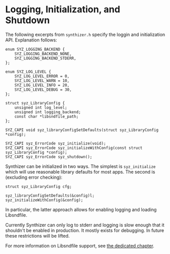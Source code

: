 # Logging, Initialization, and Shutdown

The following excerpts from `synthizer.h` specify the loggin and initialization
API. Explanation follows:

```
enum SYZ_LOGGING_BACKEND {
    SYZ_LOGGING_BACKEND_NONE,
    SYZ_LOGGING_BACKEND_STDERR,
};

enum SYZ_LOG_LEVEL {
    SYZ_LOG_LEVEL_ERROR = 0,
    SYZ_LOG_LEVEL_WARN = 10,
    SYZ_LOG_LEVEL_INFO = 20,
    SYZ_LOG_LEVEL_DEBUG = 30,
};

struct syz_LibraryConfig {
    unsigned int log_level;
    unsigned int logging_backend;
    const char *libsndfile_path;
};

SYZ_CAPI void syz_libraryConfigSetDefaults(struct syz_LibraryConfig *config);

SYZ_CAPI syz_ErrorCode syz_initialize(void);    
SYZ_CAPI syz_ErrorCode syz_initializeWithConfig(const struct syz_LibraryConfig *config);
SYZ_CAPI syz_ErrorCode syz_shutdown();
```

Synthizer can be initialized in two ways.  The simplest is `syz_initialize`
which will use reasonable library defaults for most apps.  The second is
(excluding error checking):

```
struct syz_LibraryConfig cfg;

syz_libraryConfigSetDefaults(&config)l;
syz_initializeWithConfig(&config);
```

In particular, the latter approach allows for enabling logging and loading
Libsndfile.

Currently Synthizer can only log to stderr and logging is slow enough that it
shouldn't be enabled in production.  It mostly exists for debugging.  In future
these restrictions will be lifted.

For more information on Libsndfile support, see [the dedicated
chapter](./libsndfile.md).
